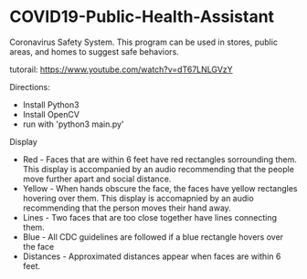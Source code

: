 # COVID19-Public-Health-Assistant
Coronavirus Safety System. This program can be used in stores, public areas, and homes to suggest safe behaviors.

tutorail: https://www.youtube.com/watch?v=dT67LNLGVzY

Directions:
* Install Python3
* Install OpenCV
* run with 'python3 main.py'

Display
* Red - Faces that are within 6 feet have red rectangles sorrounding them. This display is accompanied by an audio recommending that the people move further apart and social distance. 
* Yellow - When hands obscure the face, the faces have yellow rectangles hovering over them. This display is accomapnied by an audio recommending that the person moves their hand away.
* Lines - Two faces that are too close together have lines connecting them.
* Blue - All CDC guidelines are followed if a blue rectangle hovers over the face
* Distances - Approximated distances appear when faces are within 6 feet.
